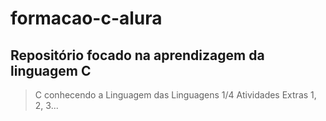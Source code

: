 # formacao-c-alura
## Repositório focado na aprendizagem da linguagem C
> C conhecendo a Linguagem das Linguagens 1/4
> Atividades Extras 1, 2, 3...